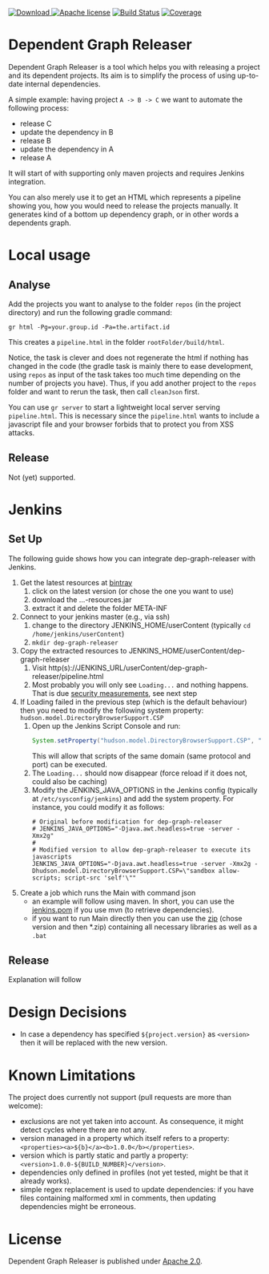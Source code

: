 [![Download](https://api.bintray.com/packages/loewenfels/oss/dep-graph-releaser/images/download.svg) ](https://bintray.com/loewenfels/oss/dep-graph-releaser/_latestVersion)
[![Apache license](https://img.shields.io/badge/license-Apache%202.0-brightgreen.svg)](http://opensource.org/licenses/Apache2.0)
[![Build Status](https://travis-ci.org/loewenfels/dep-graph-releaser.svg?branch=master)](https://travis-ci.org/loewenfels/dep-graph-releaser/branches)
[![Coverage](https://codecov.io/github/loewenfels/dep-graph-releaser/coverage.svg?branch=master)](https://codecov.io/github/loewenfels/dep-graph-releaser?branch=master)

# Dependent Graph Releaser
Dependent Graph Releaser is a tool which helps you with releasing a project and its dependent projects.
Its aim is to simplify the process of using up-to-date internal dependencies.
 
A simple example: having project `A -> B -> C` we want to automate the following process:
- release C
- update the dependency in B
- release B
- update the dependency in A
- release A

It will start of with supporting only maven projects and requires Jenkins integration.

You can also merely use it to get an HTML which represents a pipeline showing you, 
how you would need to release the projects manually. 
It generates kind of a bottom up dependency graph, or in other words a dependents graph. 

# Local usage

## Analyse

Add the projects you want to analyse to the folder `repos` (in the project directory) and run the following gradle command:
````
gr html -Pg=your.group.id -Pa=the.artifact.id
````
This creates a `pipeline.html` in the folder `rootFolder/build/html`. 

Notice, the task is clever and does not regenerate the html if nothing has changed in the code 
(the gradle task is mainly there to ease development, 
using `repos` as input of the task takes too much time depending on the number of projects you have).
Thus, if you add another project to the `repos` folder and want to rerun the task, then call `cleanJson` first. 

You can use `gr server` to start a lightweight local server serving `pipeline.html`. 
This is necessary since the `pipeline.html` wants to include a javascript file and your browser forbids that to protect you from XSS attacks.  

## Release

Not (yet) supported.

# Jenkins

## Set Up
The following guide shows how you can integrate dep-graph-releaser with Jenkins.

1. Get the latest resources at [bintray](https://dl.bintray.com/loewenfels/oss/ch/loewenfels/dep-graph-releaser-runner/)
   1. click on the latest version (or chose the one you want to use)
   2. download the ...-resources.jar
   3. extract it and delete the folder META-INF
2. Connect to your jenkins master (e.g., via ssh)
   1. change to the directory JENKINS_HOME/userContent (typically `cd /home/jenkins/userContent`)
   2. `mkdir dep-graph-releaser`
3. Copy the extracted resources to JENKINS_HOME/userContent/dep-graph-releaser
   1. Visit http(s)://JENKINS_URL/userContent/dep-graph-releaser/pipeline.html
   2. Most probably you will only see `Loading...` and nothing happens. That is due 
      [security measurements](https://wiki.jenkins.io/display/JENKINS/Configuring+Content+Security+Policy), see next step
4. If Loading failed in the previous step (which is the default behaviour) 
   then you need to modify the following system property: `hudson.model.DirectoryBrowserSupport.CSP`
   1. Open up the Jenkins Script Console and run: 
      ```groovy
      System.setProperty("hudson.model.DirectoryBrowserSupport.CSP", "sandbox allow-scripts; script-src 'self'");
      ```
      This will allow that scripts of the same domain (same protocol and port) can be executed.
   2. The `Loading...` should now disappear (force reload if it does not, could also be caching)
   3. Modify the JENKINS_JAVA_OPTIONS in the Jenkins config (typically at `/etc/sysconfig/jenkins`) and add the system property.
      For instance, you could modify it as follows:
      ```
      # Original before modification for dep-graph-releaser
      # JENKINS_JAVA_OPTIONS="-Djava.awt.headless=true -server -Xmx2g"
      #
      # Modified version to allow dep-graph-releaser to execute its javascripts
      JENKINS_JAVA_OPTIONS="-Djava.awt.headless=true -server -Xmx2g -Dhudson.model.DirectoryBrowserSupport.CSP=\"sandbox allow-scripts; script-src 'self'\""
      ```
5. Create a job which runs the Main with command json
    - an example will follow using maven. 
      In short, you can use the [jenkins.pom](https://github.com/loewenfels/dep-graph-releaser/tree/master/dep-graph-releaser-runner/src/jenkins.pom)
      if you use mvn (to retrieve dependencies).
    - if you want to run Main directly then you can use the [zip](https://dl.bintray.com/loewenfels/oss/ch/loewenfels/dep-graph-releaser-runner/) (chose version and then *.zip)
      containing all necessary libraries as well as a `.bat`

## Release

Explanation will follow
   
# Design Decisions   
- In case a dependency has specified `${project.version}` as `<version>` then it will be replaced with the new version.
   
# Known Limitations

The project does currently not support (pull requests are more than welcome):
- exclusions are not yet taken into account. As consequence, it might detect cycles where there are not any.
- version managed in a property which itself refers to a property: `<properties><a>${b}</a><b>1.0.0</b></properties>`.
- version which is partly static and partly a property: `<version>1.0.0-${BUILD_NUMBER}</version>`.
- dependencies only defined in profiles (not yet tested, might be that it already works).
- simple regex replacement is used to update dependencies: if you have files containing malformed xml in comments, then updating dependencies might be erroneous.                

# License
Dependent Graph Releaser is published under [Apache 2.0](http://opensource.org/licenses/Apache2.0). 
